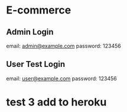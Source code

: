 # E-commerce

## Admin Login

email: admin@example.com
password: 123456


## User Test Login 
email: user@example.com
password: 123456



# test 3 add to heroku 


